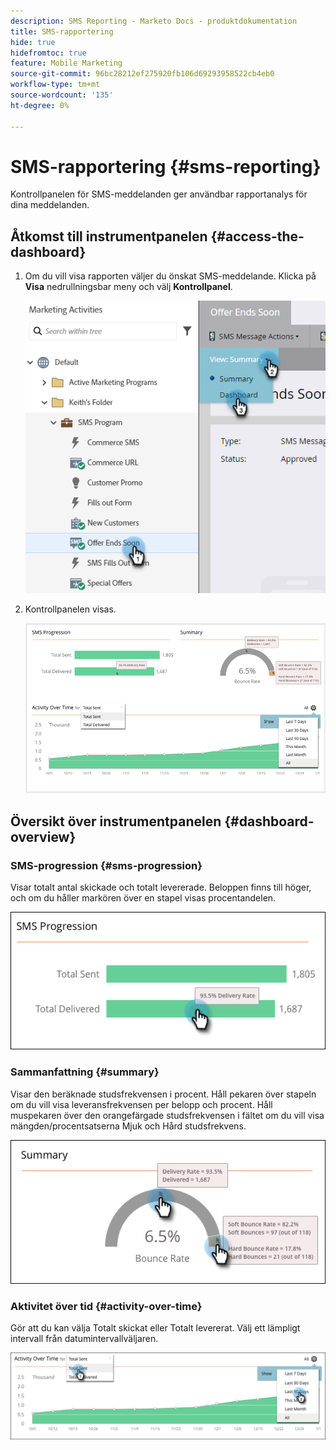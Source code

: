 ```yaml
---
description: SMS Reporting - Marketo Docs - produktdokumentation
title: SMS-rapportering
hide: true
hidefromtoc: true
feature: Mobile Marketing
source-git-commit: 96bc28212ef275920fb106d69293958522cb4eb0
workflow-type: tm+mt
source-wordcount: '135'
ht-degree: 0%

---
```


# SMS-rapportering {#sms-reporting}

Kontrollpanelen för SMS-meddelanden ger användbar rapportanalys för dina meddelanden.

## Åtkomst till instrumentpanelen {#access-the-dashboard}

1. Om du vill visa rapporten väljer du önskat SMS-meddelande. Klicka på **Visa** nedrullningsbar meny och välj **Kontrollpanel**.

   ![](assets/sms-reporting-1.png)

1. Kontrollpanelen visas.

   ![](assets/sms-reporting-2.png)

## Översikt över instrumentpanelen {#dashboard-overview}

### SMS-progression {#sms-progression}

Visar totalt antal skickade och totalt levererade. Beloppen finns till höger, och om du håller markören över en stapel visas procentandelen.

![](assets/sms-reporting-3.png)

### Sammanfattning {#summary}

Visar den beräknade studsfrekvensen i procent. Håll pekaren över stapeln om du vill visa leveransfrekvensen per belopp och procent. Håll muspekaren över den orangefärgade studsfrekvensen i fältet om du vill visa mängden/procentsatserna Mjuk och Hård studsfrekvens.

![](assets/sms-reporting-4.png)

### Aktivitet över tid {#activity-over-time}

Gör att du kan välja Totalt skickat eller Totalt levererat. Välj ett lämpligt intervall från datumintervallväljaren.

![](assets/sms-reporting-5.png)
